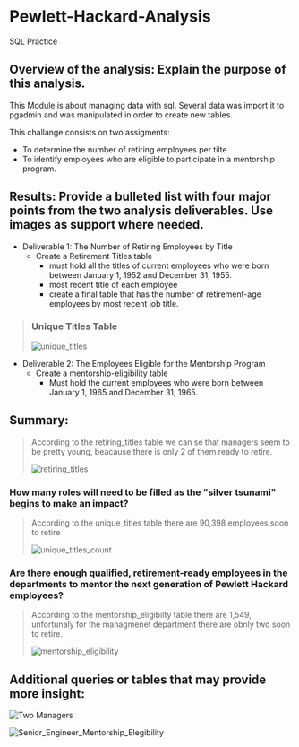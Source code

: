 # Pewlett-Hackard-Analysis
SQL Practice


## Overview of the analysis: Explain the purpose of this analysis.
This Module is about managing data with sql. Several data was import it to pgadmin and was manipulated in order to create new tables. 

This challange consists on two assigments:
- To determine the number of retiring employees per tilte
- To identify employees who are eligible to participate in a mentorship program. 

## Results: Provide a bulleted list with four major points from the two analysis deliverables. Use images as support where needed.
- Deliverable 1: The Number of Retiring Employees by Title
  - Create a Retirement Titles table 
    - must hold all the titles of current employees who were born between January 1, 1952 and December 31, 1955. 
    - most recent title of each employee
    - create a final table that has the number of retirement-age employees by most recent job title.
> ### Unique Titles Table
>  ![unique_titles](https://user-images.githubusercontent.com/37987602/140682361-b751b4cd-71f3-48a2-beb3-398df4687ce5.png)

- Deliverable 2: The Employees Eligible for the Mentorship Program
  - Create a mentorship-eligibility table 
    - Must hold the current employees who were born between January 1, 1965 and December 31, 1965.


## Summary:

> According to the retiring_titles table we can se that managers seem to be pretty young, beacause there is only 2 of them ready to retire. 
> 
> ![retiring_titles](https://user-images.githubusercontent.com/37987602/140682757-8495c3c9-6dca-4183-b6b3-4f61ae296c46.png)


### How many roles will need to be filled as the "silver tsunami" begins to make an impact?
> According to the unique_titles table there are 90,398 employees soon to retire
> 
> ![unique_titles_count](https://user-images.githubusercontent.com/37987602/140682391-2bc6545c-fbb7-4fb9-aa1a-b871cad5a3b9.png)

### Are there enough qualified, retirement-ready employees in the departments to mentor the next generation of Pewlett Hackard employees?
> According to the mentorship_eligibilty table there are 1,549, unfortunaly for the managmenet department there are obnly two soon to retire.
>  
>  ![mentorship_eligibility](https://user-images.githubusercontent.com/37987602/140683005-65ea4216-070a-43b7-a2b5-1316bae2b15a.png)

## Additional queries or tables that may provide more insight:

![Two Managers](https://user-images.githubusercontent.com/37987602/140686218-f4533aed-04d8-4889-bbb7-6e63227f0900.png)

![Senior_Engineer_Mentorship_Elegibility](https://user-images.githubusercontent.com/37987602/140689011-95b80029-607c-4132-9e8d-5258f3712d2f.png)
